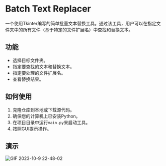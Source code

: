 # Batch Text Replacer

一个使用Tkinter编写的简单批量文本替换工具。通过该工具，用户可以在指定文件夹中的所有文件（基于特定的文件扩展名）中查找和替换文本。

## 功能

- 选择目标文件夹。
- 指定要查找的文本和替换文本。
- 指定要处理的文件扩展名。
- 查看替换结果。

## 如何使用

1. 克隆仓库到本地或下载源代码。
2. 确保您的计算机上已安装Python。
3. 在项目目录中运行`main.py`来启动工具。
4. 按照GUI提示操作。

## 演示

![GIF 2023-10-9 22-48-02](https://github.com/0xmelon/BatchTextReplacer/assets/92585241/c9a6b250-c942-444e-ade5-974a391e2be7)
